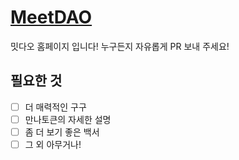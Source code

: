 # [MeetDAO](https://meetdao.app)

밋다오 홈페이지 입니다!
누구든지 자유롭게 PR 보내 주세요!

## 필요한 것

-[ ] 더 매력적인 구구
-[ ] 만나토큰의 자세한 설명
-[ ] 좀 더 보기 좋은 백서
-[ ] 그 외 아무거나!